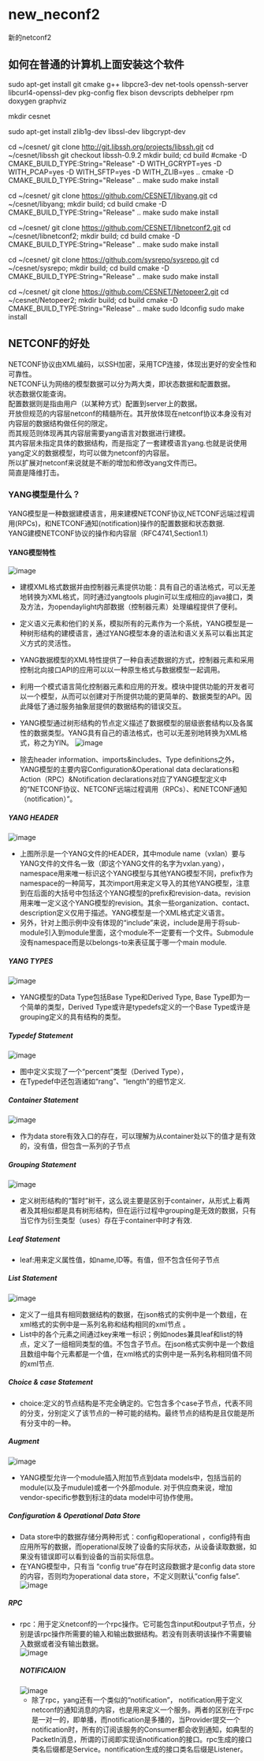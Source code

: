 # new_neconf2
新的netconf2
## 如何在普通的计算机上面安装这个软件
sudo apt-get install git cmake g++ libpcre3-dev net-tools openssh-server libcurl4-openssl-dev pkg-config flex bison devscripts debhelper rpm doxygen graphviz

mkdir cesnet

sudo apt-get install zlib1g-dev libssl-dev libgcrypt-dev

cd ~/cesnet/
git clone http://git.libssh.org/projects/libssh.git
cd ~/cesnet/libssh
git checkout libssh-0.9.2
mkdir build; cd build
#cmake -D CMAKE_BUILD_TYPE:String="Release" -D WITH_GCRYPT=yes -D WITH_PCAP=yes -D WITH_SFTP=yes -D WITH_ZLIB=yes ..
cmake -D CMAKE_BUILD_TYPE:String="Release" ..
make
sudo make install


cd ~/cesnet/
git clone https://github.com/CESNET/libyang.git
cd ~/cesnet/libyang; mkdir build; cd build
cmake -D CMAKE_BUILD_TYPE:String="Release" ..
make
sudo make install


cd ~/cesnet/
git clone https://github.com/CESNET/libnetconf2.git
cd ~/cesnet/libnetconf2; mkdir build; cd build
cmake -D CMAKE_BUILD_TYPE:String="Release" ..
make
sudo make install


cd ~/cesnet/
git clone https://github.com/sysrepo/sysrepo.git
cd ~/cesnet/sysrepo; mkdir build; cd build
cmake -D CMAKE_BUILD_TYPE:String="Release" ..
make
sudo make install


cd ~/cesnet/
git clone https://github.com/CESNET/Netopeer2.git
cd ~/cesnet/Netopeer2; mkdir build; cd build
cmake -D CMAKE_BUILD_TYPE:String="Release" ..
make
sudo ldconfig
sudo make install
## NETCONF的好处
NETCONF协议由XML编码，以SSH加密，采用TCP连接，体现出更好的安全性和可靠性。<br>
NETCONF认为网络的模型数据可以分为两大类，即状态数据和配置数据。<br>
状态数据仅能查询。<br>
配置数据则是指由用户（以某种方式）配置到server上的数据。<br>
开放但规范的内容层netconf的精髓所在。其开放体现在netconf协议本身没有对内容层的数据结构做任何的限定。<br>
而其规范则体现再其内容层需要yang语言对数据进行建模。<br>
其内容层未指定具体的数据结构，而是指定了一套建模语言yang.也就是说使用yang定义的数据模型，均可以做为netconf的内容层。<br>
所以扩展对netconf来说就是不断的增加和修改yang文件而已。<br>
简直是降维打击。<br>
### YANG模型是什么？
YANG模型是一种数据建模语言，用来建模NETCONF协议,NETCONF远端过程调用(RPCs)，和NETCONF通知(notification)操作的配置数据和状态数据.<br>
YANG建模NETCONF协议的操作和内容层（RFC4741,Section1.1）<br>

#### YANG模型特性
![image](https://img1.sdnlab.com/wp-content/uploads/2015/12/SDN-battle-group-share-7-picture-25.png)
 * 建模XML格式数据并由控制器元素提供功能：具有自己的语法格式，可以无差地转换为XML格式，同时通过yangtools plugin可以生成相应的java接口，类及方法，为opendaylight内部数据（控制器元素）处理编程提供了便利。
 * 定义语义元素和他们的关系，模拟所有的元素作为一个系统，YANG模型是一种树形结构的建模语言，通过YANG模型本身的语法和语义关系可以看出其定义方式的灵活性。
 * YANG数据模型的XML特性提供了一种自表述数据的方式，控制器元素和采用控制北向接口API的应用可以以一种原生格式与数据模型一起调用。
 * 利用一个模式语言简化控制器元素和应用的开发。模块中提供功能的开发者可以一个模型，从而可以创建对于所提供功能的更简单的、数据类型的API。因此降低了通过服务抽象层提供的数据结构的错误交互。
  
 * YANG模型通过树形结构的节点定义描述了数据模型的层级嵌套结构以及各属性的数据类型。YANG具有自己的语法格式，也可以无差别地转换为XML格式，称之为YIN。
  ![image](https://img1.sdnlab.com/wp-content/uploads/2015/12/SDN-battle-group-share-7-picture-3.png)
 * 除去header information、imports&includes、Type definitions之外，YANG模型的主要内容Configuration&Operational data declarations和Action（RPC）&Notification declarations对应了YANG模型定义中的“NETCONF协议、NETCONF远端过程调用（RPCs）、和NETCONF通知（notification）”。
 #####  YANG HEADER
  ![image](https://img1.sdnlab.com/wp-content/uploads/2015/12/SDN-battle-group-share-7-picture-4.png)
  * 上图所示是一个YANG文件的HEADER，其中module name（vxlan）要与YANG文件的文件名一致（即这个YANG文件的名字为vxlan.yang），namespace用来唯一标识这个YANG模型与其他YANG模型不同，prefix作为namespace的一种简写，其次import用来定义导入的其他YANG模型，注意到在后面的大括号中包括这个YANG模型的prefix和revision-data。revision用来唯一定义这个YANG模型的revision。其余一些organization、contact、description定义仅用于描述。YANG模型是一个XML格式定义语言。
  * 另外，针对上图示例中没有体现的“include”来说，include是用于将sub-module引入到module里面，这个module不一定要有一个文件。Submodule没有namespace而是以belongs-to来表征属于哪一个main module.
 #####  YANG TYPES
 ![image](https://img1.sdnlab.com/wp-content/uploads/2015/12/SDN-battle-group-share-7-picture-5.png)
  * YANG模型的Data Type包括Base Type和Derived Type, Base Type即为一个简单的类型，Derived Type或许是typedefs定义的一个Base Type或许是grouping定义的具有结构的类型。
  ##### Typedef Statement
  ![image](https://img1.sdnlab.com/wp-content/uploads/2015/12/SDN-battle-group-share-7-picture-6.png)
  * 图中定义实现了一个“percent”类型（Derived Type），
  * 在Typedef中还包涵诸如“rang”、“length”的细节定义.
  ##### Container Statement
  ![image](https://img1.sdnlab.com/wp-content/uploads/2015/12/SDN-battle-group-share-7-picture-7.png)
  * 作为data store有效入口的存在，可以理解为从container处以下的值才是有效的，没有值，但包含一系列的子节点
  ##### Grouping Statement
  ![image](https://img1.sdnlab.com/wp-content/uploads/2015/12/SDN-battle-group-share-7-picture-8.png)
  * 定义树形结构的“暂时”树干，这么说主要是区别于container，从形式上看两者及其相似都是具有树形结构，但在运行过程中grouping是无效的数据，只有当它作为衍生类型（uses）存在于container中时才有效.
  ##### Leaf Statement
  * leaf:用来定义属性值，如name,ID等。有值，但不包含任何子节点
  ##### List Statement
  ![image](https://img1.sdnlab.com/wp-content/uploads/2015/12/SDN-battle-group-share-7-picture-9.png)
  * 定义了一组具有相同数据结构的数据，在json格式的实例中是一个数组，在xml格式的实例中是一系列名称和结构相同的xml节点 。
  * List中的各个元素之间通过key来唯一标识；例如nodes兼具leaf和list的特点，定义了一组相同类型的值。不包含子节点。在json格式实例中是一个数组且数组中每个元素都是一个值，在xml格式的实例中是一系列名称相同值不同的xml节点.
  ##### Choice & case Statement
  * choice:定义的节点结构是不完全确定的。它包含多个case子节点，代表不同的分支，分别定义了该节点的一种可能的结构。最终节点的结构是且仅能是所有分支中的一种。
  ##### Augment
  ![image](https://img1.sdnlab.com/wp-content/uploads/2015/12/SDN-battle-group-share-7-picture-10.png)
  * YANG模型允许一个module插入附加节点到data models中，包括当前的module(以及子mudule)或者一个外部module. 对于供应商来说，增加vendor-specific参数到标注的data model中可协作使用。
  ##### Configuration & Operational Data Store
  * Data store中的数据存储分两种形式：config和operational ，config持有由应用所写的数据，而operational反映了设备的实际状态，从设备读取数据，如果没有错误即可以看到设备的当前实际信息。
  * 在YANG模型中，只有当 “config true”存在时这段数据才是config data store的内容，否则均为operational data store，不定义则默认”config false”.<br>
    ![image](https://img1.sdnlab.com/wp-content/uploads/2015/12/SDN-battle-group-share-7-picture-11.png)
  ##### RPC
  * rpc：用于定义netconf的一个rpc操作。它可能包含input和output子节点，分别是该rpc操作所需要的输入和输出数据结构。若没有则表明该操作不需要输入数据或者没有输出数据。<br>
   ![image](https://img1.sdnlab.com/wp-content/uploads/2015/12/SDN-battle-group-share-7-picture-12.png)
    ##### NOTIFICAION
    ![image](https://img1.sdnlab.com/wp-content/uploads/2015/12/SDN-battle-group-share-7-picture-13.png)
    * 除了rpc，yang还有一个类似的“notification”， notification用于定义netconf的通知消息的内容，也是用来定义一个服务。两者的区别在于rpc是一对一的，即单播，而notification是多播的，当Provider提交一个notification时，所有的订阅该服务的Consumer都会收到通知，如典型的PacketIn消息，所谓的订阅即实现该notification的接口。rpc生成的接口类名后缀都是Service。nontification生成的接口类名后缀是Listener。<br>
  

